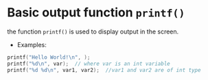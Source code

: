# Basic output function ```printf()``` #

the function ```printf()``` is used to display output in the screen.

* Examples:
```C
printf("Hello World!\n", );
printf("%d\n", var);  // where var is an int variable
printf("%d %d\n", var1, var2);  //var1 and var2 are of int type
```
